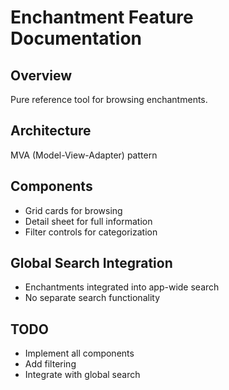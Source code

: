 # Enchantment Feature Documentation

## Overview
Pure reference tool for browsing enchantments.

## Architecture
MVA (Model-View-Adapter) pattern

## Components
- Grid cards for browsing
- Detail sheet for full information
- Filter controls for categorization

## Global Search Integration
- Enchantments integrated into app-wide search
- No separate search functionality

## TODO
- Implement all components
- Add filtering
- Integrate with global search
